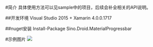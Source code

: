 #简介
具体使用方法可以见sample中的项目，后续会补全相关的API说明。

##开发环境
Visual Studio 2015 + Xamarin 4.0.0.1717

##nuget安装
    Install-Package Sino.Droid.MaterialProgressbar

#示例图片
![](https://github.com/Xamarin-Cn/MaterialProgressbar/blob/master/img/3.jpg)
